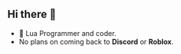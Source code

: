 ## Hi there 👋

- 🦢 Lua Programmer and coder.
- No plans on coming back to __Discord__ or **Roblox**.
